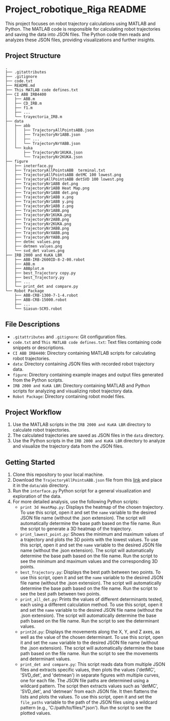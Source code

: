 Project_robotique_Riga README
===========================

This project focuses on robot trajectory calculations using MATLAB and Python. The MATLAB code is responsible for calculating robot trajectories and saving the data into JSON files. The Python code then reads and analyzes these JSON files, providing visualizations and further insights.

Project Structure
-----------------

```
.
├── .gitattributes
├── .gitignore
├── code.txt
├── README.md
├── This MATLAB code defines.txt
├── CI ABB IRB4400
│   ├── ABB.m
│   ├── CD_IRB.m
│   ├── f1.m
│   ├── ...
│   └── trayectoria_IRB.m
├── data
│   ├── abb
│   │   ├── TrajectoryAllPointsABB.json
│   │   ├── TrajectoryNr1ABB.json
│   │   ├── ...
│   │   └── TrajectoryNrYABB.json
│   └── kuka
│       ├── TrajectoryNr1KUKA.json
│       └── TrajectoryNr2KUKA.json
├── figure
│   ├── ineterface.py
│   ├── TrajectoryAllPointsABB  terminal.txt
│   ├── TrajectoryAllPointsABB detMC 100 lowest.png
│   ├── TrajectoryAllPointsABB detSVD 100 lowest.png
│   ├── TrajectoryNr1ABB det.png
│   ├── TrajectoryNr1ABB Heat Map.png
│   ├── TrajectoryNr1ABB det.png
│   ├── TrajectoryNr1ABB x.png
│   ├── TrajectoryNr1ABB y.png
│   ├── TrajectoryNr1ABB z.png
│   ├── TrajectoryNr1ABB.png
│   ├── TrajectoryNr1KUKA.png
│   ├── TrajectoryNr2ABB.png
│   ├── TrajectoryNr2KUKA.png
│   ├── TrajectoryNr3ABB.png
│   ├── TrajectoryNrXABB.png
│   ├── TrajectoryNrYABB.png
│   ├── detmc values.png
│   ├── detmen values.png
│   └── svd_det values.png
├── IRB 2000 and KuKA LBR
│   ├── ABB-IRB-2600ID-8-2-00.robot
│   ├── ABB.m
│   ├── ABBplot.m
│   ├── best_Trajectory copy.py
│   ├── best_Trajectory.py
│   ├── ...
│   └── print_det and compare.py
└── Robot Package
    ├── ABB-CRB-1300-7-1-4.robot
    ├── ABB-CRB-15000.robot
    ├── ...
    └── Siasun-SCR5.robot
```

File Descriptions
-----------------

* `.gitattributes` and `.gitignore`: Git configuration files.
* `code.txt` and `This MATLAB code defines.txt`: Text files containing code snippets or descriptions.
* `CI ABB IRB4400`: Directory containing MATLAB scripts for calculating robot trajectories.
* `data`: Directory containing JSON files with recorded robot trajectory data.
* `figure`: Directory containing example images and output files generated from the Python scripts.
* `IRB 2000 and KuKA LBR`: Directory containing MATLAB and Python scripts for analyzing and visualizing robot trajectory data.
* `Robot Package`: Directory containing robot model files.

Project Workflow
----------------

1. Use the MATLAB scripts in the `IRB 2000 and KuKA LBR` directory to calculate robot trajectories.
2. The calculated trajectories are saved as JSON files in the `data` directory.
3. Use the Python scripts in the `IRB 2000 and KuKA LBR` directory to analyze and visualize the trajectory data from the JSON files.

Getting Started
---------------

1. Clone this repository to your local machine.
2. Download the `TrajectoryAllPointsABB.json` file from this [link](https://drive.google.com/file/d/1mByE6CzKdqv8bsGwyvvT2m6BbIiX9ST1/view?usp=sharing) and place it in the `data/abb` directory.
3. Run the `interface.py` Python script for a general visualization and exploration of the data.
4. For more detailed analysis, use the following Python scripts:
	* `print 3d HeatMap.py`: Displays the heatmap of the chosen trajectory. To use this script, open it and set the `name` variable to the desired JSON file name (without the .json extension). The script will automatically determine the base path based on the file name. Run the script to generate a 3D heatmap of the trajectory.
	* `print_lawest_point.py`: Shows the minimum and maximum values of a trajectory and plots the 3D points with the lowest values. To use this script, open it and set the `name` variable to the desired JSON file name (without the .json extension). The script will automatically determine the base path based on the file name. Run the script to see the minimum and maximum values and the corresponding 3D points.
	* `best_Trajectory.py`: Displays the best path between two points. To use this script, open it and set the `name` variable to the desired JSON file name (without the .json extension). The script will automatically determine the base path based on the file name. Run the script to see the best path between two points.
	* `print_all_det.py`: Prints the values of different determinants tested, each using a different calculation method. To use this script, open it and set the `name` variable to the desired JSON file name (without the .json extension). The script will automatically determine the base path based on the file name. Run the script to see the determinant values.
	* `print2d.py`: Displays the movements along the X, Y, and Z axes, as well as the value of the chosen determinant. To use this script, open it and set the `name` variable to the desired JSON file name (without the .json extension). The script will automatically determine the base path based on the file name. Run the script to see the movements and determinant values.
	* `print_det and compare.py`: This script reads data from multiple JSON files and extracts specific values, then plots the values ('detMC', 'SVD_det', and 'detmean') in separate figures with multiple curves, one for each file. The JSON file paths are determined using a wildcard pattern. The script then extracts values such as 'detMC', 'SVD_det', and 'detmean' from each JSON file. It then flattens the lists and plots the values. To use this script, open it and set the `file_paths` variable to the path of the JSON files using a wildcard pattern (e.g., 'C:/path/to/files/*.json'). Run the script to see the plotted values.
